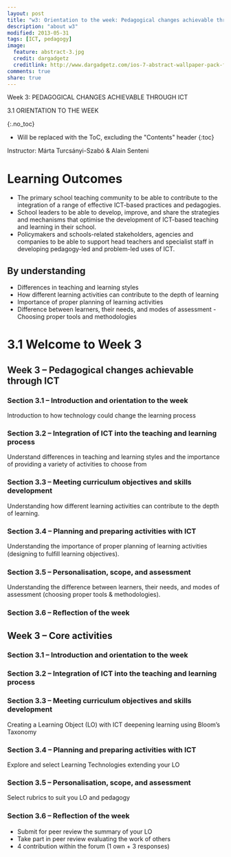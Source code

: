 ```yaml
---
layout: post
title: "w3: Orientation to the week: Pedagogical changes achievable through ICT"
description: "about w3"
modified: 2013-05-31
tags: [ICT, pedagogy]
image:
  feature: abstract-3.jpg
  credit: dargadgetz
  creditlink: http://www.dargadgetz.com/ios-7-abstract-wallpaper-pack-for-iphone-5-and-ipod-touch-retina/
comments: true
share: true
---
```


Week 3: PEDAGOGICAL CHANGES ACHIEVABLE THROUGH ICT

3.1 ORIENTATION TO THE WEEK

{:.no_toc}

* Will be replaced with the ToC, excluding the "Contents" header
{:toc}

Instructor: Márta Turcsányi-Szabó & Alain Senteni

# Learning Outcomes  

* The primary school teaching community to be able to contribute to the integration of a range of effective ICT-based practices and pedagogies. 
* School leaders to be able to develop, improve, and share the strategies and mechanisms that optimise the development of ICT-based teaching and learning in their school.
* Policymakers and schools-related stakeholders, agencies and companies to be able to support head teachers and specialist staff in developing pedagogy-led and problem-led uses of ICT. 

## By understanding

* Differences in teaching and learning styles
* How different learning activities can contribute to the depth of learning 
* Importance of proper planning of learning activities 
* Difference between learners, their needs, and modes of assessment - Choosing proper tools and methodologies 

# 3.1 Welcome to Week 3

## Week 3 – Pedagogical changes achievable through ICT

### Section 3.1 – Introduction and orientation to the week
 Introduction to how technology could change the
 learning process

### Section 3.2 – Integration of ICT into the teaching and learning process
 Understand differences in teaching and learning styles
 and the importance of providing a variety of activities
 to choose from

### Section 3.3 – Meeting curriculum objectives and skills development
 Understanding how different learning activities can
 contribute to the depth of learning.

### Section 3.4 – Planning and preparing activities with ICT
 Understanding the importance of proper planning of learning
 activities (designing to fulﬁll learning objectives).

### Section 3.5 – Personalisation, scope, and assessment
 Understanding the difference between learners, their needs, and
 modes of assessment (choosing proper tools & methodologies).

### Section 3.6 – Reﬂection of the week


## Week 3 – Core activities

### Section 3.1 – Introduction and orientation to the week

### Section 3.2 – Integration of ICT into the teaching and learning process

### Section 3.3 – Meeting curriculum objectives and skills development

 Creating a Learning Object (LO) with ICT deepening learning  using Bloom’s Taxonomy

### Section 3.4 – Planning and preparing activities with ICT

 Explore and select Learning Technologies extending your LO 

### Section 3.5 – Personalisation, scope, and assessment

 Select rubrics to suit you LO and pedagogy

### Section 3.6 – Reﬂection of the week

 * Submit for peer review the summary of your LO
 * Take part in peer review evaluating the work of others
 * 4 contribution within the forum (1 own + 3 responses)

